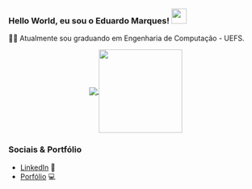 ### Hello World, eu sou o Eduardo Marques! <img src="https://raw.githubusercontent.com/iampavangandhi/iampavangandhi/master/gifs/Hi.gif" width="30px"></h2>

👨‍💻  Atualmente sou graduando em Engenharia de Computação - UEFS.

<p align="center">
  <a href="https://github.com/dukmarques/github-readme-stats">
    <img
      align="center"
      src="https://github-readme-stats.vercel.app/api/top-langs/?username=dukmarques&layout=compact"
    />
  </a>
  <a href="https://github.com/dukmarques/github-readme-stats">
    <img
      align="center"
      height="165"
      src="https://github-readme-stats.vercel.app/api?username=dukmarques&count_private=true&show_icons=true&custom_title=Github%20Status&hide=issues"
    />
  </a>
</p>

### Sociais & Portfólio

- <a href="https://www.linkedin.com/in/dukmarques/">LinkedIn</a> 💼 
- <a href="https://dukmarques.github.io/">Porfólio</a> :computer:
